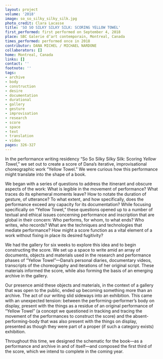 ```yaml
---
layout: project
volume: '2018'
image: so_so_silky_silky_silk.jpg
photo_credit: Clara Lacasse
title: 'SO SO SILKY SILKY SILK: SCORING YELLOW TOWEL'
first_performed: first performed on September 4, 2018
place: SBC Galerie d’art contemporain, Montreal, Canada
times_performed: performed once in 2018
contributor: DANA MICHEL / MICHAEL NARDONE
collaborators: []
home: Montreal, Canada
links: []
contact: ''
footnote: ''
tags:
- archive
- body
- construction
- desire
- documentation
- durational
- gallery
- gesture
- improvisation
- research
- score
- space
- text
- translation
- video
pages: 326-327
---
```


In the performance writing residency “So So Silky Silky Silk: Scoring _Yellow Towel_,” we set out to create a score of Dana’s iterative, improvisational choreographic work “Yellow Towel.” We were curious how this performance might translate into the shape of a book.

We began with a series of questions to address the itinerant and obscure aspects of the work: What is legible in the movement of performance? What traces do its ephemeral moments leave? How to notate the duration of gesture, of utterance? To what extent, and how specifically, does the performance exceed any capacity for its documentation? While focusing specifically on “Yellow Towel,” these questions opened up to a number of textual and ethical issues concerning performance and inscription that are global in their concern: Who performs, for whom, to what ends? Who writes, who records? What are the techniques and technologies that mediate performance? How might a score function as a vital element of a work without fixing in place its desired fugitivity?

We had the gallery for six weeks to explore this idea and to begin constructing the score. We set up a space to write amid an array of documents, objects and materials used in the research and performance phases of “Yellow Towel”—Dana’s personal diaries, documentary videos, transcripts of the choreography and iterations of her original script. These materials informed the score, while also forming the basis of an emerging archive in the gallery.

Our presence amid these objects and materials, in the context of a gallery that was open to the public, ended up becoming something more than an archive. The act of our writing slid sideways into an exhibition. This came with an unexpected tension: between the performing-performer’s body on display, present with the things as a residue of an original performance of “Yellow Towel” (a concept we questioned in tracking and tracing the movement of the performances to construct the score) and the absent-performing-body that was also present with the things on display, presented as though they were part of a proper (if such a category exists) exhibition.

Throughout this time, we designed the schematic for the book—as a performance and archive in and of itself—and composed the first third of the score, which we intend to complete in the coming year.
